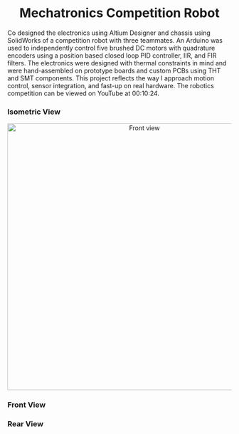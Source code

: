 <h1 align="center">Mechatronics Competition Robot</h1>
<p align="left">
  Co designed the electronics using Altium Designer and chassis using SolidWorks of a competition robot with three teammates. An Arduino was used to independently control five brushed DC motors with quadrature encoders using a position based closed loop PID controller, IIR, and FIR filters. The electronics were designed with thermal constraints in mind and were hand-assembled on prototype boards and custom PCBs using THT and SMT components. This project reflects the way I approach motion control, sensor integration, and fast-up on real hardware. The robotics competition can be viewed on YouTube at 00:10:24.
</p>

### Isometric View
<p align="center">
  <img src="views/front-view.png" alt="Front view" width="600">
</p>

### Front View


### Rear View
